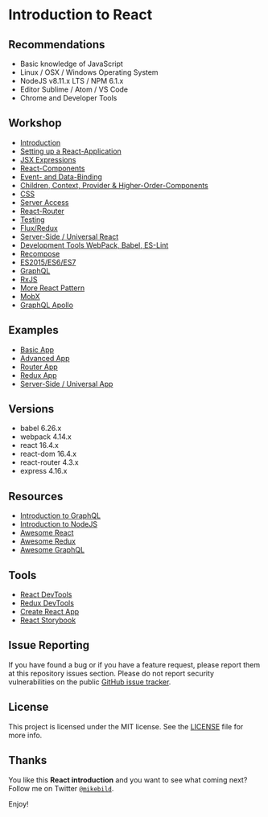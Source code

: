 # Introduction to React

## Recommendations

- Basic knowledge of JavaScript
- Linux / OSX / Windows Operating System
- NodeJS v8.11.x LTS / NPM 6.1.x
- Editor Sublime / Atom / VS Code
- Chrome and Developer Tools

## Workshop

- [Introduction](1-introduction.md)
- [Setting up a React-Application](2-setup.md)
- [JSX Expressions](3-jsx.md)
- [React-Components](4-react-components.md)
- [Event- and Data-Binding](5-event-bindings.md)
- [Children, Context, Provider & Higher-Order-Components](6-extended.md)
- [CSS](7-css.md)
- [Server Access](8-server-access.md)
- [React-Router](9-router.md)
- [Testing](10-testing.md)
- [Flux/Redux](11-redux.md)
- [Server-Side / Universal React](12-ssr.md)
- [Development Tools WebPack, Babel, ES-Lint](13-dev-tools.md)
- [Recompose](14-recompose.md)
- [ES2015/ES6/ES7](15-ecma.md)
- [GraphQL](16-graphql.md)
- [RxJS](17-rxjs.md)
- [More React Pattern](18-more-pattern.md)
- [MobX](19-mobx.md)
- [GraphQL Apollo](20-graphql-apollo.md)

## Examples

- [Basic App](examples/basic-app/README.md)
- [Advanced App](examples/advanced-app/README.md)
- [Router App](examples/router-app/README.md)
- [Redux App](examples/redux-app/README.md)
- [Server-Side / Universal App](examples/ssr-app/README.md)

## Versions

- babel 6.26.x
- webpack 4.14.x
- react 16.4.x
- react-dom 16.4.x
- react-router 4.3.x
- express 4.16.x

## Resources

- [Introduction to GraphQL](https://github.com/MikeBild/introduction-graphql)
- [Introduction to NodeJS](https://github.com/MikeBild/introduction-nodejs)
- [Awesome React](https://github.com/enaqx/awesome-react)
- [Awesome Redux](https://github.com/xgrommx/awesome-redux)
- [Awesome GraphQL](https://github.com/chentsulin/awesome-graphql)

## Tools

- [React DevTools](https://chrome.google.com/webstore/detail/react-developer-tools/fmkadmapgofadopljbjfkapdkoienihi)
- [Redux DevTools](https://chrome.google.com/webstore/detail/redux-devtools/lmhkpmbekcpmknklioeibfkpmmfibljd)
- [Create React App](https://github.com/facebookincubator/create-react-app)
- [React Storybook](https://getstorybook.io/)

## Issue Reporting

If you have found a bug or if you have a feature request, please report them at this repository issues section. Please do not report security vulnerabilities on the public [GitHub issue tracker](https://github.com/MikeBild/introduction-react/issues).

## License

This project is licensed under the MIT license. See the [LICENSE](LICENSE) file for more info.

## Thanks

You like this **React introduction** and you want to see what coming next? Follow me on Twitter [`@mikebild`](https://twitter.com/mikebild).

Enjoy!
